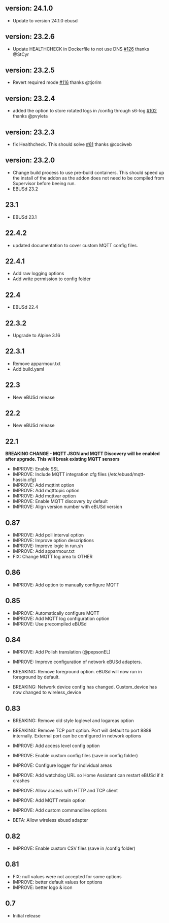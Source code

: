 <!-- https://developers.home-assistant.io/docs/add-ons/presentation#keeping-a-changelog -->
## version: 24.1.0

- Update to version 24.1.0 ebusd

## version: 23.2.6

- Update HEALTHCHECK in Dockerfile to not use DNS [#126](https://github.com/LukasGrebe/ha-addons/issues/126) thanks @StCyr

## version: 23.2.5

- Revert required mode [#116](https://github.com/LukasGrebe/ha-addons/issues/116) thanks @tjorim

## version: 23.2.4

- added the option to store rotated logs in /config through s6-log [#102](https://github.com/LukasGrebe/ha-addons/issues/102) thanks @pvyleta

## version: 23.2.3

- fix Healthcheck. This should solve [#61](https://github.com/LukasGrebe/ha-addons/issues/61) thanks @cociweb

## version: 23.2.0

- Change build process to use pre-build containers. This should speed up the install of the addon as the addon does not need to be compiled from Supervisor before beeing run.
- EBUSd 23.2

## 23.1

- EBUSd 23.1

## 22.4.2

- updated documentation to cover custom MQTT config files.

## 22.4.1

- Add raw logging options
- Add write permission to config folder

## 22.4

- EBUSd 22.4

## 22.3.2

- Upgrade to Alpine 3.16

## 22.3.1

- Remove apparmour.txt
- Add build.yaml

## 22.3

- New eBUSd release

## 22.2

- New eBUSd release

## 22.1

**BREAKING CHANGE - MQTT JSON and MQTT Discovery will be enabled after upgrade.  This will break existing MQTT sensors**

- IMPROVE: Enable SSL
- IMPROVE: Include MQTT integration cfg files (/etc/ebusd/mqtt-hassio.cfg)
- IMPROVE: Add mqttint option
- IMPROVE: Add mqtttopic option
- IMPROVE: Add mqttvar option
- IMPROVE: Enable MQTT discovery by default
- IMPROVE: Align version number with eBUSd version

## 0.87

- IMPROVE: Add poll interval option
- IMPROVE: Improve option descriptions
- IMPROVE: Improve logic in run.sh
- IMPROVE: Add apparmour.txt
- FIX: Change MQTT log area to OTHER

## 0.86

- IMPROVE: Add option to manually configure MQTT

## 0.85

- IMPROVE: Automatically configure MQTT
- IMPROVE: Add MQTT log configuration option
- IMPROVE: Use precompiled eBUSd

## 0.84

- IMPROVE: Add Polish translation (@pepsonEL)
- IMPROVE: Improve configuration of network eBUSd adapters.

- BREAKING: Remove foreground option.  eBUSd will now run in foreground by default.
- BREAKING: Network device config has changed.  Custom_device has now changed to wireless_device


## 0.83

- BREAKING: Remove old style loglevel and logareas option
- BREAKING: Remove TCP port option.  Port will default to port 8888 internally.  External port can be configured in network options

- IMPROVE: Add access level config option
- IMPROVE: Enable custom config files (save in config folder)
- IMPROVE: Configure logger for individual areas
- IMPROVE: Add watchdog URL so Home Assistant can restart eBUSd if it crashes
- IMPROVE: Allow  access with HTTP and TCP client
- IMPROVE: Add MQTT retain option
- IMPROVE: Add custom commandline options

- BETA: Allow wireless ebusd adapter

## 0.82

- IMPROVE: Enable custom CSV files (save in /config folder)

## 0.81

- FIX: null values were not accepted for some options
- IMPROVE: better default values for options
- IMPROVE: better logo & icon

## 0.7

- Initial release
